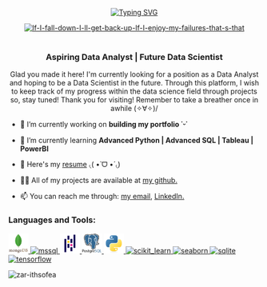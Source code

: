 <p align="center">
  <a href="https://git.io/typing-svg"><img src="https://readme-typing-svg.demolab.com?font=Space+Mono&pause=1000&color=CA8A8B&center=true&vCenter=true&width=435&lines=Hiya!+I'm+Zarith++(+%C2%B4+%CF%89+%60+)%E3%83%8E%EF%BE%9E;Welcome+to+my+profile~" alt="Typing SVG" /></a><p align="center">
<p align="center">
    <a href="https://ibb.co/wrvnTyq"><img src="https://i.ibb.co/qFZHzB8/If-I-fall-down-I-ll-get-back-up-If-I-enjoy-my-failures-that-s-that.jpg" alt="If-I-fall-down-I-ll-get-back-up-If-I-enjoy-my-failures-that-s-that" border="0"></a><br /><a target='_blank' href='https://imgbb.com/'></a><br />
</p>
<h3 align="center">Aspiring Data Analyst | Future Data Scientist</h3>

<p align="center">
Glad you made it here! I'm currently looking for a position as a Data Analyst and hoping to be a Data Scientist in the future. Through this platform, I wish to keep track of my progress within the data science field through projects so, stay tuned!
Thank you for visiting! Remember to take a breather once in awhile (✧∀✧)/

- 🔭 I’m currently working on **building my portfolio ˙ᵕ˙**

- 🌱 I’m currently learning **Advanced Python | Advanced SQL | Tableau | PowerBI**

- 📄 Here's my [resume](https://drive.google.com/file/d/1d6EF1-v-VhaFaZoyYozXVZuheLFqJg-x/view?usp=sharing) ৻(  •̀ ᗜ •́  ৻)

- 👨‍💻 All of my projects are available at [my github.](https://github.com/zar-ithsofea/zar-ithsofea)

- 📫 You can reach me through: [my email](zarithsofea.norezalee@gmail.com), [LinkedIn.](https://linkedin.com/in/linkedin.com/in/zarithzalee/)

<h3 align="left">Languages and Tools:</h3>
<p align="left"> <a href="https://www.mongodb.com/" target="_blank" rel="noreferrer"> <img src="https://raw.githubusercontent.com/devicons/devicon/master/icons/mongodb/mongodb-original-wordmark.svg" alt="mongodb" width="40" height="40"/> </a> <a href="https://www.microsoft.com/en-us/sql-server" target="_blank" rel="noreferrer"> <img src="https://www.svgrepo.com/show/303229/microsoft-sql-server-logo.svg" alt="mssql" width="40" height="40"/> </a> <a href="https://pandas.pydata.org/" target="_blank" rel="noreferrer"> <img src="https://raw.githubusercontent.com/devicons/devicon/2ae2a900d2f041da66e950e4d48052658d850630/icons/pandas/pandas-original.svg" alt="pandas" width="40" height="40"/> </a> <a href="https://www.postgresql.org" target="_blank" rel="noreferrer"> <img src="https://raw.githubusercontent.com/devicons/devicon/master/icons/postgresql/postgresql-original-wordmark.svg" alt="postgresql" width="40" height="40"/> </a> <a href="https://www.python.org" target="_blank" rel="noreferrer"> <img src="https://raw.githubusercontent.com/devicons/devicon/master/icons/python/python-original.svg" alt="python" width="40" height="40"/> </a> <a href="https://scikit-learn.org/" target="_blank" rel="noreferrer"> <img src="https://upload.wikimedia.org/wikipedia/commons/0/05/Scikit_learn_logo_small.svg" alt="scikit_learn" width="40" height="40"/> </a> <a href="https://seaborn.pydata.org/" target="_blank" rel="noreferrer"> <img src="https://seaborn.pydata.org/_images/logo-mark-lightbg.svg" alt="seaborn" width="40" height="40"/> </a> <a href="https://www.sqlite.org/" target="_blank" rel="noreferrer"> <img src="https://www.vectorlogo.zone/logos/sqlite/sqlite-icon.svg" alt="sqlite" width="40" height="40"/> </a> <a href="https://www.tensorflow.org" target="_blank" rel="noreferrer"> <img src="https://www.vectorlogo.zone/logos/tensorflow/tensorflow-icon.svg" alt="tensorflow" width="40" height="40"/> </a> </p>

<p align="left"> <img src="https://komarev.com/ghpvc/?username=zar-ithsofea&label=Profile%20views&color=0e75b6&style=flat" alt="zar-ithsofea" /> </p>
